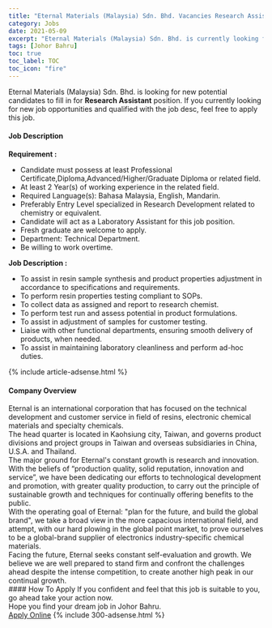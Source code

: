 ```yaml
---
title: "Eternal Materials (Malaysia) Sdn. Bhd. Vacancies Research Assistant" 
category: Jobs 
date: 2021-05-09 
excerpt: "Eternal Materials (Malaysia) Sdn. Bhd. is currently looking for suitable person to fill in the Research Assistant which based in Johor Bahru" 
tags: [Johor Bahru] 
toc: true 
toc_label: TOC 
toc_icon: "fire" 
--- 
```


<p>Eternal Materials (Malaysia) Sdn. Bhd. is looking for new potential candidates to fill in for <b>Research Assistant</b> position. If you currently looking for new job opportunities and qualified with the job desc, feel free to apply this job.
</p><div><div><h4>Job Description</h4></div><div><div><span><div><p><strong>Requirement :</strong></p><ul><li>Candidate must possess at least Professional Certificate,Diploma,Advanced/Higher/Graduate Diploma or related field.</li><li>At least 2 Year(s) of working experience in the related field.</li><li>Required Language(s): Bahasa Malaysia, English, Mandarin.</li><li>Preferably Entry Level specialized in Research Development related to chemistry or equivalent.</li><li>Candidate will act as a Laboratory Assistant for this job position.</li><li>Fresh graduate are welcome to apply.</li><li>Department: Technical Department.</li><li>Be willing to work overtime.</li></ul><p><strong>Job Description :</strong></p><ul><li>To assist in&#160;resin sample synthesis&#160;and product properties adjustment in accordance to specifications and requirements.</li><li>To perform resin properties testing compliant to SOPs.</li><li>To collect data as assigned and report to research chemist.</li><li>To perform test run and assess potential in product formulations.</li><li>To assist in adjustment&#160;of samples for customer testing.</li><li>Liaise with other functional departments, ensuring smooth delivery of products, when needed.</li><li>To assist in&#160;maintaining&#160;laboratory&#160;cleanliness and&#160;perform ad-hoc duties.</li></ul></div></span></div></div></div> 
{% include article-adsense.html %} 
<div><div><h4>Company Overview</h4></div><div><div><span><div><div>Eternal is an international corporation that has focused on the technical development and customer service in field of resins, electronic chemical materials and specialty chemicals.</div>
<div>The head quarter is located in Kaohsiung city, Taiwan, and governs product divisions and project groups in Taiwan and overseas subsidiaries in China, U.S.A. and Thailand.</div>
<div>The major ground for Eternal's constant growth is research and innovation. With the beliefs of &#8220;production quality, solid reputation, innovation and service&#8221;, we have been dedicating our efforts to technological development and promotion, with greater quality production, to carry out the principle of sustainable growth and techniques for continually offering benefits to the public.</div>
<div>With the operating goal of Eternal: "plan for the future, and build the global brand", we take a broad view in the more capacious international field, and attempt, with our hard plowing in the global point market, to prove ourselves to be a global-brand supplier of electronics industry-specific chemical materials.</div>
<div>Facing the future, Eternal seeks constant self-evaluation and growth. We believe we are well prepared to stand firm and confront the challenges ahead despite the intense competition, to create another high peak in our continual growth.</div></div></span></div></div></div> 
#### How To Apply 
If you confident and feel that this job is suitable to you, go ahead take your action now. <br/> 
Hope you find your dream job in Johor Bahru. <br/> 
<a href="https://www.jobstreet.com.my/en/job/research-assistant-4560353?jobId=jobstreet-my-job-4560353&" class="btn btn--info" target="_blank" rel="nofollow noopenner">Apply Online</a> 
{% include 300-adsense.html %} 